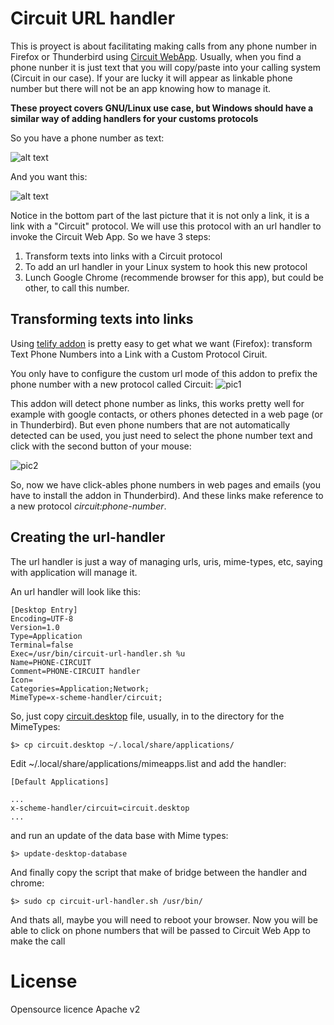 Circuit URL handler
==================

This is proyect is about facilitating making calls from any phone number in Firefox or Thunderbird using [Circuit WebApp](https://eu.yourcircuit.com/). Usually, when you find a phone nunber it is just text that you will copy/paste into your calling system (Circuit in our case). If your are lucky it will appear as linkable phone number but there will not be an app knowing how to manage it. 

**These proyect covers GNU/Linux use case, but Windows should have a similar way of adding handlers for
your customs protocols**

So you have a phone number as text:

![alt text](./phone-no-link.png "Phone numbers as not linkable text")

And you want this:

![alt text](./phone-link.png "Phone numbers is a link to make the call")

Notice in the bottom part of the last picture that it is not only a link, it is a link with a "Circuit" protocol. We will use this protocol with an url handler to invoke the Circuit Web App. So we have 3 steps:

 1. Transform texts into links with a Circuit protocol
 2. To add an url handler in your Linux system to hook this new protocol
 3. Lunch Google Chrome (recommende browser for this app), but could be other, to call this number.
 

## Transforming texts into links

Using [telify addon](https://addons.mozilla.org/en-US/firefox/addon/telify/?src=search) is pretty easy to get what we want (Firefox): transform Text Phone Numbers into a Link with a Custom Protocol Ciruit.

You only have to configure the custom url mode of this addon to prefix the phone number with a new protocol called Circuit:
![pic1](./telify-circuit-protocol.png)

This addon will detect phone number as links, this works pretty well for example with google contacts, or others phones detected in a web page (or in Thunderbird). But even phone numbers that are not automatically detected can be used, you just need to select the phone number text and click with the second button of your mouse:

![pic2](https://cloud.githubusercontent.com/assets/3435696/21431054/13d882a2-c866-11e6-8dc9-37359b82798a.png)

So, now we have click-ables phone numbers in web pages and emails (you have to install the addon in Thunderbird). And these links make reference to a new protocol *circuit:phone-number*.

## Creating the url-handler

The url handler is just a way of managing urls, uris, mime-types, etc, saying with application will manage it. 

An url handler will look like this:

```
[Desktop Entry]
Encoding=UTF-8
Version=1.0
Type=Application
Terminal=false
Exec=/usr/bin/circuit-url-handler.sh %u
Name=PHONE-CIRCUIT
Comment=PHONE-CIRCUIT handler
Icon=
Categories=Application;Network;
MimeType=x-scheme-handler/circuit;

```

So, just copy [circuit.desktop](./circuit.desktop) file, usually, in to the directory for the MimeTypes:

```
$> cp circuit.desktop ~/.local/share/applications/
```

Edit ~/.local/share/applications/mimeapps.list and add the handler:

```
[Default Applications]

...
x-scheme-handler/circuit=circuit.desktop
...

```

and run an update of the data base with Mime types:

```
$> update-desktop-database
```

And finally copy the script that make of bridge between the handler and chrome:

```
$> sudo cp circuit-url-handler.sh /usr/bin/
```

And thats all, maybe you will need to reboot your browser. Now you will be able to click on phone numbers that will be passed to Circuit Web App to make the call



# License

Opensource licence Apache v2